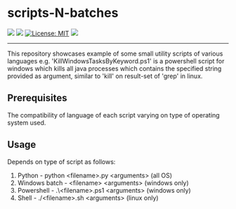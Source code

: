 # scripts-N-batches
![](https://img.shields.io/badge/Release-V1.0.0-blue.svg) ![](https://img.shields.io/badge/Build-Stable-green.svg) [![License: MIT](https://img.shields.io/badge/License-MIT-yellow.svg)](https://opensource.org/licenses/MIT) ![](https://img.shields.io/badge/By-Abhishek%20Sarkar-red.svg?style=social&logo=appveyor)

------------


This repository showcases example of some small utility scripts of various languages e.g. 'KillWindowsTasksByKeyword.ps1' is a powershell script for windows which kills all java processes which contains the specified string provided as argument, similar to 'kill' on result-set of 'grep' in linux.

## Prerequisites
The compatibility of language of each script varying on type of operating system used.

## Usage
Depends on type of script as follows:
1. Python - python \<filename>.py \<arguments> (all OS)
2. Windows batch - \<filename> \<arguments> (windows only)
3. Powershell - .\\\<filename>.ps1 \<arguments> (windows only)
4. Shell - ./\<filename>.sh \<arguments> (linux only)

